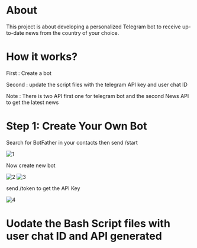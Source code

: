 # About
This project is about developing a personalized Telegram bot to receive up-to-date news from the country of your choice.
# How it works?
First : Create a bot

Second : update the script files with the telegram API key and user chat ID

Note : There is two API first one for telegram bot and the second News API to get the latest news
# Step 1: Create Your Own Bot 
Search for BotFather in your contacts then send /start

![1](https://github.com/MariamAlHalabi/TelegramBot_LatestNews/assets/146833815/df580080-2ddb-479f-b402-01613094790d)

Now create new bot

![2](https://github.com/MariamAlHalabi/TelegramBot_LatestNews/assets/146833815/8aea61ce-344c-49c5-aa96-20ded4166f6d)
![3](https://github.com/MariamAlHalabi/TelegramBot_LatestNews/assets/146833815/2e0720dd-29a5-4d10-bc8e-ab21069668bb)

send /token to get the API Key

![4](https://github.com/MariamAlHalabi/TelegramBot_LatestNews/assets/146833815/52b5b066-c367-4188-a7b5-cf4f6756e42c)

# Uodate the Bash Script files with user chat ID and API generated
